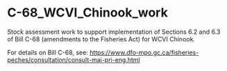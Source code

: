 # C-68_WCVI_Chinook_work
Stock assessment work to support implementation of Sections 6.2 and 6.3 of Bill C-68 (amendments to the Fisheries Act) for WCVI Chinook.

For details on Bill C-68, see:
https://www.dfo-mpo.gc.ca/fisheries-peches/consultation/consult-maj-pri-eng.html
